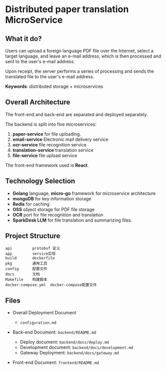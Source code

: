 # Distributed paper translation MicroService

## What it do?

Users can upload a foreign language PDF file over the Internet, select a target language, and leave an e-mail address, which is then processed and sent to the user's e-mail address.

Upon receipt, the server performs a series of processing and sends the translated file to the user's e-mail address.

**Keywords**: distributed storage + microservices



## Overall Architecture

The front-end and back-end are separated and deployed separately.

The backend is split into five microservices:

1. **paper-service** for file uploading. 
2. **email-service** Electronic mail delivery service
3. **ocr-service** file recognition service
4. **translation-service** translation service
5. **file-service** file upload service

The front-end framework used is **React**.



## Technology Selection

- **Golang** language, **micro-go** framework for microservice architecture
- **mongoDB** for key information storage
- **Redis** for caching
- **OSS** object storage for PDF file storage
- **OCR** port for file recognition and translation
- **SparkDesk LLM** for file translation and summarizing files.



## Project Structure

```
api         protobuf 定义
app         service实现
build       dockerfile
pkg         通用工具
config      配置文件
docs        文档
Makefile    构建脚本
docker-compose.yml  docker-compose配置文件
```



## Files

- Overall Deployment Document
  - `configuration.md`
- Back-end Document: `backend/README.md`
  - Deploy document:  `backend/docs/deploy.md`
  - Development document: ``backend/docs/development.md``
  - Gateway Deployment: ``backend/docs/gateway.md``

- Front-end Document: `frontend/README.md`

